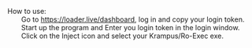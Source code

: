 How to use:\
&emsp;&emsp;Go to https://loader.live/dashboard, log in and copy your login token.\
&emsp;&emsp;Start up the program and Enter you login token in the login window.\
&emsp;&emsp;Click on the Inject icon and select your Krampus/Ro-Exec exe.
